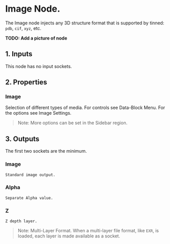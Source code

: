 # Image Node.

The Image node injects any 3D structure format that is supported by tinned: `pdb`, `cif`, `xyz`, etc.

__TODO: Add a picture of node__

## 1. Inputs

This node has no input sockets.

## 2. Properties

### Image

Selection of different types of media. For controls see Data-Block Menu. For the options see Image Settings.

> Note: More options can be set in the Sidebar region.

## 3. Outputs

The first two sockets are the minimum.

### Image

    Standard image output.
### Alpha

    Separate Alpha value.
### Z

    Z depth layer.

> Note: Multi-Layer Format. When a multi-layer file format, like `EXR`, is loaded, each layer is made available as a socket.
